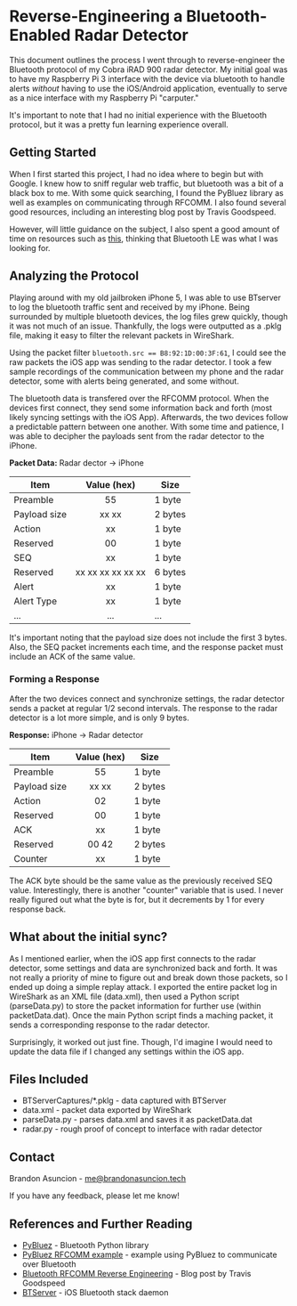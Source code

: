 # Reverse-Engineering a Bluetooth-Enabled Radar Detector
This document outlines the process I went through to reverse-engineer the Bluetooth protocol of my Cobra iRAD 900 radar detector. My initial goal was to have my Raspberry Pi 3 interface with the device via bluetooth to handle alerts *without* having to use the iOS/Android application, eventually to serve as a nice interface with my Raspberry Pi "carputer."

It's important to note that I had no initial experience with the Bluetooth protocol, but it was a pretty fun learning experience overall.

## Getting Started
When I first started this project, I had no idea where to begin but with Google. I knew how to sniff regular web traffic, but bluetooth was a bit of a black box to me. With some quick searching, I found the PyBluez library as well as examples on communicating through RFCOMM. I also found several good resources, including an interesting blog post by Travis Goodspeed.

However, will little guidance on the subject, I also spent a good amount of time on resources such as [this](https://learn.adafruit.com/reverse-engineering-a-bluetooth-low-energy-light-bulb/), thinking that Bluetooth LE was what I was looking for.

## Analyzing the Protocol
Playing around with my old jailbroken iPhone 5, I was able to use BTserver to log the bluetooth traffic sent and received by my iPhone. Being surrounded by multiple bluetooth devices, the log files grew quickly, though it was not much of an issue. Thankfully, the logs were outputted as a .pklg file, making it easy to filter the relevant packets in WireShark.

Using the packet filter `bluetooth.src == B8:92:1D:00:3F:61`, I could see the raw packets the iOS app was sending to the radar detector. I took a few sample recordings of the communication between my phone and the radar detector, some with alerts being generated, and some without.

The bluetooth data is transfered over the RFCOMM protocol. When the devices first connect, they send some information back and forth (most likely syncing settings with the iOS App). Afterwards, the two devices follow a predictable pattern between one another. With some time and patience, I was able to decipher the payloads sent from the radar detector to the iPhone.

**Packet Data:** Radar dector -> iPhone

| Item          | Value (hex)    | Size |
| ------------- |:--------------:| ---- |
| Preamble | 55 | 1 byte |
| Payload size | xx xx | 2 bytes |
| Action | xx | 1 byte |
| Reserved | 00 | 1 byte |
| SEQ | xx  |1 byte |
| Reserved | xx xx xx xx xx xx | 6 bytes |
| Alert | xx | 1 byte |
| Alert Type | xx | 1 byte |
| ... | ... | ... |

It's important noting that the payload size does not include the first 3 bytes. Also, the SEQ packet increments each time, and the response packet must include an ACK of the same value.

### Forming a Response
After the two devices connect and synchronize settings, the radar detector sends a packet at regular 1/2 second intervals. The response to the radar detector is a lot more simple, and is only 9 bytes.

**Response:** iPhone -> Radar detector

| Item          | Value (hex)    | Size |
| ------------- |:--------------:| ---- |
| Preamble | 55 | 1 byte |
| Payload size | xx xx | 2 bytes |
| Action | 02 | 1 byte |
| Reserved | 00 | 1 byte |
| ACK | xx | 1 byte |
| Reserved | 00 42 | 2 bytes |
| Counter | xx | 1 byte |

The ACK byte should be the same value as the previously received SEQ value. Interestingly, there is another "counter" variable that is used. I never really figured out what the byte is for, but it decrements by 1 for every response back.

## What about the initial sync?
As I mentioned earlier, when the iOS app first connects to the radar detector, some settings and data are synchronized back and forth. It was not really a priority of mine to figure out and break down those packets, so I ended up doing a simple replay attack. I exported the entire packet log in WireShark as an XML file (data.xml), then used a Python script (parseData.py) to store the packet information for further use (within packetData.dat). Once the main Python script finds a maching packet, it sends a corresponding response to the radar detector.

Surprisingly, it worked out just fine. Though, I'd imagine I would need to update the data file if I changed any settings within the iOS app.

## Files Included
* BTServerCaptures/*.pklg - data captured with BTServer
* data.xml - packet data exported by WireShark
* parseData.py - parses data.xml and saves it as packetData.dat
* radar.py - rough proof of concept to interface with radar detector

## Contact
Brandon Asuncion - me@brandonasuncion.tech

If you have any feedback, please let me know!

## References and Further Reading
* [PyBluez](https://github.com/karulis/pybluez/) - Bluetooth Python library
* [PyBluez RFCOMM example](https://github.com/karulis/pybluez/blob/master/examples/simple/rfcomm-client.py) - example using PyBluez to communicate over Bluetooth
* [Bluetooth RFCOMM Reverse Engineering](http://travisgoodspeed.blogspot.com/2011/12/introduction-to-bluetooth-rfcomm.html) - Blog post by Travis Goodspeed
* [BTServer](https://www.theiphonewiki.com/wiki/Bluetooth) - iOS Bluetooth stack daemon